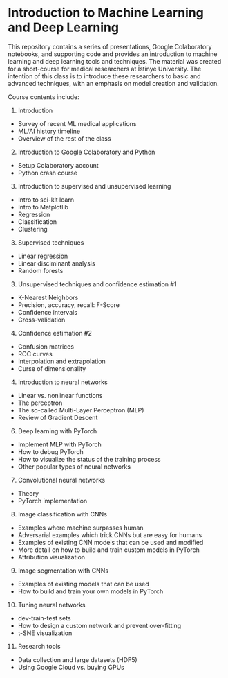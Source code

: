 # Introduction to Machine Learning and Deep Learning
This repository contains a series of presentations, Google Colaboratory notebooks, and supporting code and provides an introduction to machine learning and deep learning tools and techniques. The material was created for a short-course for medical researchers at İstinye University. The intention of this class is to introduce these researchers to basic and advanced techniques, with an emphasis on model creation and validation.

Course contents include:
1. Introduction
* Survey of recent ML medical applications  
* ML/AI history timeline
* Overview of the rest of the class

2. Introduction to Google Colaboratory and Python
* Setup Colaboratory account
* Python crash course

3. Introduction to supervised and unsupervised learning
* Intro to sci-kit learn
* Intro to Matplotlib
* Regression
* Classification
* Clustering

3. Supervised techniques
* Linear regression
* Linear disciminant analysis
* Random forests

3. Unsupervised techniques and confidence estimation #1
* K-Nearest Neighbors
* Precision, accuracy, recall: F-Score
* Confidence intervals
* Cross-validation

4. Confidence estimation #2
* Confusion matrices
* ROC curves
* Interpolation and extrapolation
* Curse of dimensionality 

4. Introduction to neural networks
* Linear vs. nonlinear functions
* The perceptron
* The so-called Multi-Layer Perceptron (MLP)
* Review of Gradient Descent

6. Deep learning with PyTorch
* Implement MLP with PyTorch
* How to debug PyTorch
* How to visualize the status of the training process
* Other popular types of neural networks

7. Convolutional neural networks
* Theory
* PyTorch implementation

8. Image classification with CNNs
* Examples where machine surpasses human
* Adversarial examples which trick CNNs but are easy for humans
* Examples of existing CNN models that can be used and modified
* More detail on how to build and train custom models in PyTorch
* Attribution visualization

9. Image segmentation with CNNs
* Examples of existing models that can be used
* How to build and train your own models in PyTorch

10. Tuning neural networks
* dev-train-test sets
* How to design a custom network and prevent over-fitting
* t-SNE visualization

11. Research tools
* Data collection and large datasets (HDF5)
* Using Google Cloud vs. buying GPUs
